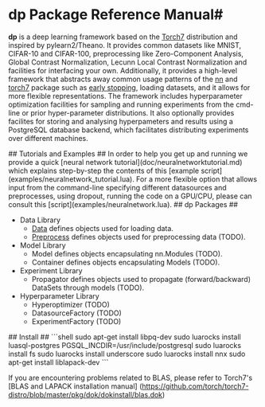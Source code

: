 # dp Package Reference Manual#

__dp__ is a deep learning framework based on the [Torch7](http://torch.ch) distribution and 
inspired by pylearn2/Theano. It provides common datasets like MNIST, CIFAR-10 and CIFAR-100, 
preprocessing like Zero-Component Analysis, Global Contrast Normalization, Lecunn Local Contrast Normalization  and 
facilities for interfacing your own. Additionally, it provides a high-level framework that 
abstracts away common usage patterns of the [nn](https://github.com/torch/nn/blob/master/README.md) 
and [torch7](https://github.com/torch/torch7/blob/master/README.md) package such as [early stopping](http://en.wikipedia.org/wiki/Early_stopping), loading datasets, and it allows for more
flexible representations. The framework includes hyperparameter optimization facilities for 
sampling and running experiments from the cmd-line or prior hyper-parameter distributions.
It also optionally provides facilites for storing and analysing hyperpameters and results using
a PostgreSQL database backend, which facilitates distributing experiments over different machines. 

<a name="dp.tutorials"/>
## Tutorials and Examples ##
In order to help you get up and running we provide a quick [neural network tutorial](doc/neuralnetworktutorial.md) which explains step-by-step the contents of this [example script](examples/neuralnetwork_tutorial.lua). For a more flexible option that allows input from the command-line specifying different datasources and preprocesses, using dropout, running the code on a GPU/CPU, please can consult this [script](examples/neuralnetwork.lua). 

<a name="dp.packages"/>
## dp Packages ##
	
  * Data Library
    * [Data](doc/data.md) defines objects used for loading data.
    * [Preprocess](doc/preprocess.md) defines objects used for preprocessing data (TODO).
  * Model Library
    * Model defines objects encapsulating nn.Modules (TODO).
    * Container defines objects encapsulating Models (TODO).
  * Experiment Library
    * Propagator defines objects used to propagate (forward/backward) DataSets through models (TODO).
  * Hyperparameter Library
    * Hyperoptimizer (TODO)
    * DatasourceFactory (TODO)
    * ExperimentFactory (TODO)


<a name="dp.install"/>
## Install ##
```shell
sudo apt-get install libpq-dev
sudo luarocks install luasql-postgres PGSQL_INCDIR=/usr/include/postgresql
sudo luarocks install fs
sudo luarocks install underscore
sudo luarocks install nnx
sudo apt-get install liblapack-dev
```

If you are encountering problems related to BLAS, please refer to Torch7's [BLAS and LAPACK installation manual] (https://github.com/torch/torch7-distro/blob/master/pkg/dok/dokinstall/blas.dok)